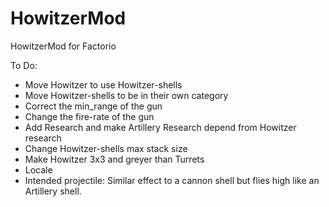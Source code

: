 # HowitzerMod
HowitzerMod for Factorio

To Do:

- Move Howitzer to use Howitzer-shells
- Move Howitzer-shells to be in their own category
- Correct the min_range of the gun
- Change the fire-rate of the gun
- Add Research and make Artillery Research depend from Howitzer research
- Change Howitzer-shells max stack size
- Make Howitzer 3x3 and greyer than Turrets
- Locale
- Intended projectile: Similar effect to a cannon shell but flies high like an Artillery shell.
